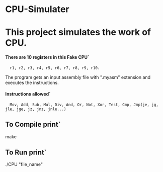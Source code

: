 # CPU-Simulater

# This project simulates the work of CPU. 

#### There are 10 registers in this Fake CPU`
      r1, r2, r3, r4, r5, r6, r7, r8, r9, r10.

The program gets an input assembly file with ".myasm" extension and executes the instructions.

#### Instructions allowed`
      Mov, Add, Sub, Mul, Div, And, Or, Not, Xor, Test, Cmp, Jmp(je, jg, jle, jge, jz, jnz, jnle...)

## To Compile print` 
  make

## To Run print` 
  ./CPU "file_name"
